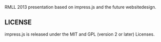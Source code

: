 RMLL 2013 presentation based on impress.js and the future websitedesign.

LICENSE
---------

impress.js is released under the MIT and GPL (version 2 or later) Licenses.


